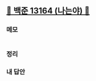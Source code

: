 ##  [🩶 백준 13164 (나는야) 🩶](https://www.acmicpc.net/problem/13164)



### 메모
```

```

### 정리


### 내 답안
```java
```
